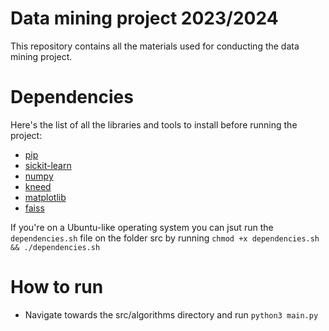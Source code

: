 # Data mining project 2023/2024
This repository contains all the materials used for conducting the data mining project.

# Dependencies
Here's the list of all the libraries and tools to install before running the project:
* [pip](https://pypi.org/project/pip/)
* [sickit-learn](https://scikit-learn.org/stable/)
* [numpy](https://numpy.org/)
* [kneed](https://pypi.org/project/kneed/)
* [matplotlib](https://pypi.org/project/matplotlib/)
* [faiss](https://pypi.org/project/faiss-cpu/)

If you're on a Ubuntu-like operating system you can jsut run the `dependencies.sh` file on the folder src by running `chmod +x dependencies.sh && ./dependencies.sh`

# How to run
* Navigate towards the src/algorithms directory and run `python3 main.py`
